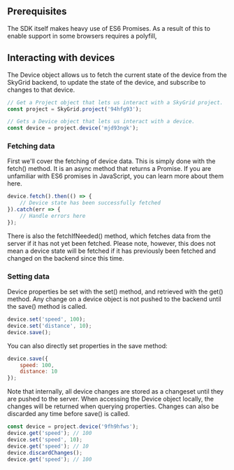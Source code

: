 ## Prerequisites

The SDK itself makes heavy use of ES6 Promises.  As a result of this to enable support in some browsers requires a polyfill,

## Interacting with devices

The Device object allows us to fetch the current state of the device from the SkyGrid backend, to update the state of the device, and subscribe to changes to that device.

```javascript
// Get a Project object that lets us interact with a SkyGrid project.
const project = SkyGrid.project('94hfg93');

// Gets a Device object that lets us interact with a device.
const device = project.device('mjd93ngk');
```

### Fetching data

First we'll cover the fetching of device data.  This is simply done with the fetch() method.  It is an async method that returns a Promise.  If you are unfamiliar with ES6 promises in JavaScript, you can learn more about them here.
```javascript
device.fetch().then(() => {
	// Device state has been successfully fetched
}).catch(err => {
	// Handle errors here
});
```
There is also the fetchIfNeeded() method, which fetches data from the server if it has not yet been fetched.  Please note, however, this does not mean a device state will be fetched if it has previously been fetched and changed on the backend since this time.

### Setting data

Device properties be set with the set() method, and retrieved with the get() method.  Any change on a device object is not pushed to the backend until the save() method is called.  

```javascript
device.set('speed', 100);
device.set('distance', 10);
device.save();
```
You can also directly set properties in the save method:
```javascript
device.save({
	speed: 100,
	distance: 10
});
```

Note that internally, all device changes are stored as a changeset until they are pushed to the server.  When accessing the Device object locally, the changes will be returned when querying properties.  Changes can also be discarded any time before save() is called.
```javascript
const device = project.device('9fh9hfws');
device.get('speed'); // 100
device.set('speed', 10);
device.get('speed'); // 10
device.discardChanges();
device.get('speed'); // 100
```
